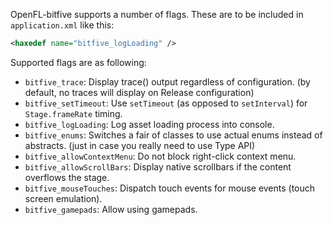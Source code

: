 OpenFL-bitfive supports a number of flags.
These are to be included in `application.xml` like this:
```xml
<haxedef name="bitfive_logLoading" />
```
Supported flags are as following:
*	`bitfive_trace`: Display trace() output regardless of configuration.
	(by default, no traces will display on Release configuration)
*	`bitfive_setTimeout`: Use `setTimeout` (as opposed to `setInterval`) for
	`Stage.frameRate` timing.
*	`bitfive_logLoading`: Log asset loading process into console.
*	`bitfive_enums`: Switches a fair of classes to use actual enums instead of abstracts.
	(just in case you really need to use Type API)
*	`bitfive_allowContextMenu`: Do not block right-click context menu.
*	`bitfive_allowScrollBars`: Display native scrollbars if the content overflows the stage.
*	`bitfive_mouseTouches`: Dispatch touch events for mouse events (touch screen emulation).
*	`bitfive_gamepads`: Allow using gamepads.
